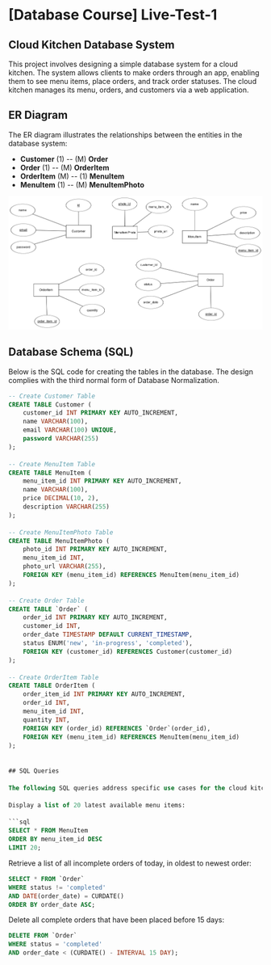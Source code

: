 # [Database Course] Live-Test-1

## Cloud Kitchen Database System

This project involves designing a simple database system for a cloud kitchen. The system allows clients to make orders through an app, enabling them to see menu items, place orders, and track order statuses. The cloud kitchen manages its menu, orders, and customers via a web application.

## ER Diagram

The ER diagram illustrates the relationships between the entities in the database system:

- **Customer** (1) -- (M) **Order**
- **Order** (1) -- (M) **OrderItem**
- **OrderItem** (M) -- (1) **MenuItem**
- **MenuItem** (1) -- (M) **MenuItemPhoto**

![ER Diagram](er_diagram.png)

## Database Schema (SQL)

Below is the SQL code for creating the tables in the database. The design complies with the third normal form of Database Normalization.

```sql
-- Create Customer Table
CREATE TABLE Customer (
    customer_id INT PRIMARY KEY AUTO_INCREMENT,
    name VARCHAR(100),
    email VARCHAR(100) UNIQUE,
    password VARCHAR(255)
);

-- Create MenuItem Table
CREATE TABLE MenuItem (
    menu_item_id INT PRIMARY KEY AUTO_INCREMENT,
    name VARCHAR(100),
    price DECIMAL(10, 2),
    description VARCHAR(255)
);

-- Create MenuItemPhoto Table
CREATE TABLE MenuItemPhoto (
    photo_id INT PRIMARY KEY AUTO_INCREMENT,
    menu_item_id INT,
    photo_url VARCHAR(255),
    FOREIGN KEY (menu_item_id) REFERENCES MenuItem(menu_item_id)
);

-- Create Order Table
CREATE TABLE `Order` (
    order_id INT PRIMARY KEY AUTO_INCREMENT,
    customer_id INT,
    order_date TIMESTAMP DEFAULT CURRENT_TIMESTAMP,
    status ENUM('new', 'in-progress', 'completed'),
    FOREIGN KEY (customer_id) REFERENCES Customer(customer_id)
);

-- Create OrderItem Table
CREATE TABLE OrderItem (
    order_item_id INT PRIMARY KEY AUTO_INCREMENT,
    order_id INT,
    menu_item_id INT,
    quantity INT,
    FOREIGN KEY (order_id) REFERENCES `Order`(order_id),
    FOREIGN KEY (menu_item_id) REFERENCES MenuItem(menu_item_id)
);


## SQL Queries

The following SQL queries address specific use cases for the cloud kitchen:

Display a list of 20 latest available menu items:

```sql 
SELECT * FROM MenuItem
ORDER BY menu_item_id DESC
LIMIT 20;

```

Retrieve a list of all incomplete orders of today, in oldest to newest order:

```sql
SELECT * FROM `Order`
WHERE status != 'completed'
AND DATE(order_date) = CURDATE()
ORDER BY order_date ASC;

```
Delete all complete orders that have been placed before 15 days:

```sql
DELETE FROM `Order`
WHERE status = 'completed'
AND order_date < (CURDATE() - INTERVAL 15 DAY);
```


